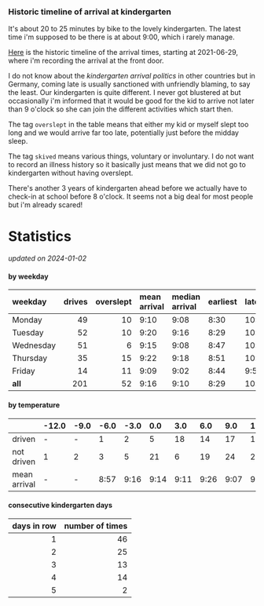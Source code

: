 ### Historic timeline of arrival at kindergarten

It's about 20 to 25 minutes by bike to the lovely kindergarten. 
The latest time i'm supposed to be there is at about 9:00, 
which i rarely manage. 

[Here](times.csv) is the historic timeline of the arrival times, starting
at 2021-06-29, where i'm recording the arrival at the front door.

I do not know about the *kindergarten arrival politics* in other
countries but in Germany, coming late is usually sanctioned 
with unfriendly blaming, to say the least. Our kindergarten is quite
different. I never got blustered at but occasionally i'm informed
that it would be good for the kid to arrive not later than 9 o'clock
so she can join the different activities which start then. 

The tag `overslept` in the table means that either my kid or myself
slept too long and we would arrive far too late, potentially just
before the midday sleep.

The tag `skived` means various things, voluntary or involuntary. I 
do not want to record an illness history so it basically just means
that we did not go to kindergarten without having overslept.

There's another 3 years of kindergarten ahead before we actually 
have to check-in at school before 8 o'clock. It seems not a big deal
for most people but i'm already scared!


# Statistics

*updated on 2024-01-02*

#### by weekday

| weekday   |   drives |   overslept | mean arrival   | median arrival   | earliest   | latest   |
|:----------|---------:|------------:|:---------------|:-----------------|:-----------|:---------|
| Monday    |       49 |          10 | 9:10           | 9:08             | 8:30       | 10:14    |
| Tuesday   |       52 |          10 | 9:20           | 9:16             | 8:29       | 10:20    |
| Wednesday |       51 |           6 | 9:15           | 9:08             | 8:47       | 10:26    |
| Thursday  |       35 |          15 | 9:22           | 9:18             | 8:51       | 10:32    |
| Friday    |       14 |          11 | 9:09           | 9:02             | 8:44       | 9:56     |
| **all**   |      201 |          52 | 9:16           | 9:10             | 8:29       | 10:32    |

#### by temperature

|              | -12.0   | -9.0   | -6.0   | -3.0   | 0.0   | 3.0   | 6.0   | 9.0   | 12.0   | 15.0   | 18.0   | 21.0   | 24.0   | 27.0   | 30.0   |
|:-------------|:--------|:-------|:-------|:-------|:------|:------|:------|:------|:-------|:-------|:-------|:-------|:-------|:-------|:-------|
| driven       | -       | -      | 1      | 2      | 5     | 18    | 14    | 17    | 18     | 15     | 9      | 9      | 2      | -      | -      |
| not driven   | 1       | 2      | 3      | 5      | 21    | 6     | 19    | 24    | 23     | 16     | 20     | 11     | 7      | 1      | 2      |
| mean arrival | -       | -      | 8:57   | 9:16   | 9:14  | 9:11  | 9:26  | 9:07  | 9:16   | 9:35   | 9:24   | 9:14   | 9:39   | -      | -      |

#### consecutive kindergarten days

|   days in row |   number of times |
|--------------:|------------------:|
|             1 |                46 |
|             2 |                25 |
|             3 |                13 |
|             4 |                14 |
|             5 |                 2 |

